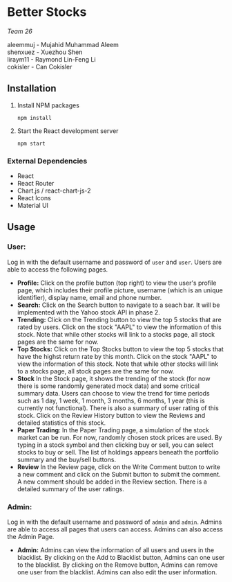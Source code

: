 
# Better Stocks

*Team 26*

aleemmuj - Mujahid Muhammad Aleem  
shenxuez - Xuezhou Shen  
liraym11 - Raymond Lin-Feng Li  
cokisler - Can Cokisler


## Installation

1.  Install NPM packages
   
    ```
    npm install
    ```

1.  Start the React development server

    ```
    npm start
    ```

### External Dependencies

*   React
*   React Router
*   Chart.js / react-chart-js-2
*   React Icons
*   Material UI

## Usage

### User:

Log in with the default username and password of `user` and `user`. Users are able to access the following pages.

+ **Profile:** Click on the profile button (top right) to view the user's profile page, which includes their profile picture, username (which is an unique identifier), display name, email and phone number. 
+ **Search:** Click on the Search button to navigate to a seach bar. It will be implemented with the Yahoo stock API in phase 2. 
+ **Trending:** Click on the Trending button to view the top 5 stocks that are rated by users. Click on the stock "AAPL" to view the information of this stock. Note that while other stocks will link to a stocks page, all stock pages are the same for now.
+ **Top Stocks:**  Click on the Top Stocks button to view the top 5 stocks that have the highst return rate by this month. Click on the stock "AAPL" to view the information of this stock. Note that while other stocks will link to a stocks page, all stock pages are the same for now.
+ **Stock** In the Stock page, it shows the trending of the stock (for now there is some randomly generated mock data) and some critical summary data. Users can choose to view the trend for time periods such as 1 day, 1 week, 1 month, 3 months, 6 months, 1 year (this is currently not functional). There is also a summary of user rating of this stock. Click on the Review History button to view the Reviews and detailed statistics of this stock.
+ **Paper Trading**: In the Paper Trading page, a simulation of the stock market can be run. For now, randomly chosen stock prices are used. By typing in a stock symbol and then clicking buy or sell, you can select stocks to buy or sell. The list of holdings appears beneath the portfolio summary and the buy/sell buttons.
+ **Review** In the Review page, click on the Write Comment button to write a new comment and click on the Submit button to submit the comment. A new comment should be added in the Review section. There is a detailed summary of the user ratings.

### Admin:

Log in with the default username and password of `admin` and `admin`. Admins are able to access all pages that users can access. Admins can also access the Admin Page.

+ **Admin:** Admins can view the information of all users and users in the blacklist. By clicking on the Add to Blacklist button, Admins can one user to the blacklist. By clicking on the Remove button, Admins can remove one user from the blacklist. Admins can also edit the user information.
